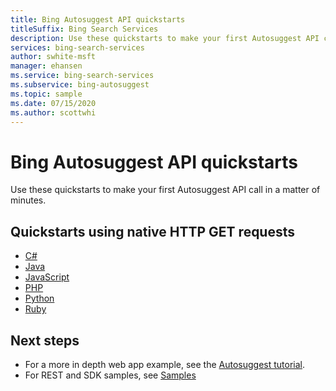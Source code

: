 ```yaml
---
title: Bing Autosuggest API quickstarts
titleSuffix: Bing Search Services
description: Use these quickstarts to make your first Autosuggest API call in a matter of minutes.
services: bing-search-services
author: swhite-msft
manager: ehansen
ms.service: bing-search-services
ms.subservice: bing-autosuggest
ms.topic: sample
ms.date: 07/15/2020
ms.author: scottwhi
---
```


# Bing Autosuggest API quickstarts

Use these quickstarts to make your first Autosuggest API call in a matter of minutes.

## Quickstarts using native HTTP GET requests

- [C#](rest/csharp.md)
- [Java](rest/java.md)
- [JavaScript](rest/nodejs.md)
- [PHP](rest/php.md)
- [Python](rest/python.md)
- [Ruby](rest/ruby.md)


<!-- ## Quickstarts using the Bing client library

- [C#](sdk/autosuggest-client-library-csharp.md)
- [Go](sdk/autosuggest-client-library-go.md) -->


## Next steps

- For a more in depth web app example, see the [Autosuggest tutorial](../tutorial/autosuggest.md).
- For REST and SDK samples, see [Samples](../samples.md)